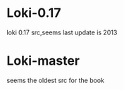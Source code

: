 # Loki-0.17
loki 0.17 src,seems last update is 2013


# Loki-master

seems the oldest src for the book
